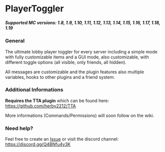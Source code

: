 # PlayerToggler
##### Supported MC versions: 1.8, 1.9, 1.10, 1.11, 1.12, 1.13, 1.14, 1.15, 1.16, 1.17, 1.18, 1.19

### General
The ultimate lobby player toggler for every server including a simple mode with fully customizable items and 
a GUI mode, also customizable, with different toggle options (all visible, only friends, all hidden).

All messages are customizable and the plugin features also multiple variables, hooks to other plugins and a friend system.

### Additional Informations
**Requires the TTA plugin** which can be found here: https://github.com/herby2212/TTA

More informations (Commands/Permissions) will soon follow on the wiki.

### Need help?
Feel free to create an [Issue](https://github.com/herby2212/PlayerToggler/issues) or visit the discord channel: https://discord.gg/Q4BNfu4y3K
